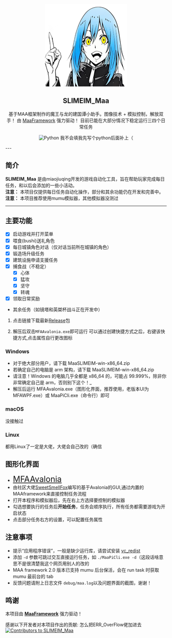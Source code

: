 <!-- markdownlint-disable MD033 MD041 -->

<p align="center">
  <img alt="LOGO" src="logo.png" width="256" height="256" />
</p>

<div align="center">

## SLIMEIM_Maa

基于MAA框架制作的魔王与龙的建国谭小助手。图像技术 + 模拟控制，解放双手！
由 [MaaFramework](https://github.com/MaaXYZ/MaaFramework) 强力驱动！
目前已能在大部分情况下稳定运行三四个日常任务
</div>
<p align="center">
  <img alt="Python" src="https://img.shields.io/badge/Python-3776AB?logo=python&logoColor=white">
  我不会填我先写个python后面补上（
</p>
---

## 简介

**SLIMEIM_Maa** 是由miaojiuqing开发的游戏自动化工具，旨在帮助玩家完成每日任务，和以后会添加的一些小活动。  
**注意：** 本项目仅提供每日任务自动化操作，部分和其余功能仍在开发和完善中。  
**注意：** 本项目推荐使用mumu模拟器，其他模拟器没测过

---

## 主要功能

- [x] 启动游戏并打开菜单
- [x] 喂食(bushi)送礼角色
- [x] 每日城镇角色对话（仅对话当前所在城镇的角色）
- [x] 锻造场升级任务
- [x] 建筑设施申请支援任务
- [x] 捕食战（不稳定）
  - [x] 心体
  - [x] 猛攻
  - [x] 坚守
  - [x] 转魂
- [x] 领取日常奖励
- 其余任务（如镜塔和英桀杯战斗正在开发中）

1. 点击链接下载最新[Release](https://github.com/miaojiuqing/SLIMEIM_Maa/releases)包

2. 解压后双击`MFAAvalonia.exe`即可运行
    可以通过创建快捷方式之后，右键该快捷方式,点击属性自行更改图标

### Windows

- 对于绝大部分用户，请下载 MaaSLIMEIM-win-x86_64.zip
- 若确定自己的电脑是 arm 架构，请下载 MaaSLIMEIM-win-x86_64.zip
- 请注意！Windows 的电脑几乎全都是 x86_64 的，可能占 99.999%，除非你非常确定自己是 arm，否则别下这个！_
- 解压后运行 MFAAvalonia.exe（图形化界面，推荐使用，老版本UI为MFAWPF.exe）或 MaaPiCli.exe（命令行）即可

### macOS

没接触过

### Linux

都用Linux了一定是大佬，大佬会自己改的（确信

## 图形化界面

- <span style="font-size:25px;">[MFAAvalonia](https://github.com/SweetSmellFox/MFAAvalonia/)</span>  
- 由社区大佬[SweetSmellFox](https://github.com/SweetSmellFox)编写的基于Avalonia的GUI,通过内置的MAAframework来直接控制任务流程  
- 打开本程序和模拟器后，先在右上方选择要控制的模拟器  
- 勾选想要执行的任务后**开始任务**，任务会顺序执行，所有任务都需要游戏为开启状态  
- 点击部分任务右方的设置，可以配置任务属性

## 注意事项

- 提示“应用程序错误”，一般是缺少运行库，请尝试安装 [vc_redist](https://aka.ms/vs/17/release/vc_redist.x64.exe)
- 添加 `-d` 参数可跳过交互直接运行任务，如 `./MaaPiCli.exe -d`（这段话啥意思不是很清楚我这个网页用别人的改的
- MAA framework 2.0 版本已支持 mumu 后台保活，会在 run task 时获取 mumu 最前台的 tab
- 反馈问题请附上日志文件 `debug/maa.log`以及问题界面的截图，谢谢！

## 鸣谢

本项目由 **[MaaFramework](https://github.com/MaaXYZ/MaaFramework)** 强力驱动！

感谢以下开发者对本项目作出的贡献:
怎么把ERR_OverFlow佬加进去
<a href="https://github.com/miaojiuqing/SLIMEIM_Maa/graphs/contributors">
  <img src="https://contrib.rocks/image?repo=miaojiuqing/SLIMEIM_Maa&max=1000" alt="Contributors to SLIMEIM_Maa"/>
</a>
